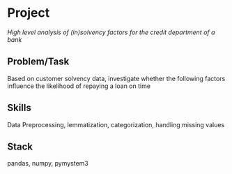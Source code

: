 # Project
*High level analysis of (in)solvency factors for the credit department of a bank*

## Problem/Task
Based on customer solvency data, investigate whether the following factors influence the likelihood of repaying a loan on time

## Skills
Data Preprocessing, lemmatization, categorization, handling missing values

## Stack
pandas, numpy, pymystem3
